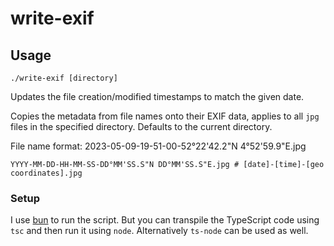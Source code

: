 # write-exif

## Usage

    ./write-exif [directory]

Updates the file creation/modified timestamps to match the given date.

Copies the metadata from file names onto their EXIF data, applies to
all `jpg` files in the specified directory. Defaults to the current directory.

File name format: 2023-05-09-19-51-00-52°22'42.2"N 4°52'59.9"E.jpg

```
YYYY-MM-DD-HH-MM-SS-DD°MM'SS.S"N DD°MM'SS.S"E.jpg # [date]-[time]-[geo coordinates].jpg
```

### Setup

I use [bun](https://github.com/oven-sh/bun) to run the script.
But you can transpile the TypeScript code using `tsc` and then run it
using `node`.
Alternatively `ts-node` can be used as well.
